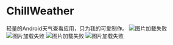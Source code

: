 # ChillWeather
轻量的Android天气查看应用，只为我的可爱制作。
![图片加载失败](https://github.com/zhaobozhen/chillweather/raw/master/sampledata/Screenshot_2018-11-05-16-56-22-128_com.absinthe.chillweather.png?imageMogr2/auto-orient/strip%7CimageView2/2/w/300)
![图片加载失败](https://github.com/zhaobozhen/chillweather/raw/master/sampledata/Screenshot_2018-11-05-16-56-32-844_com.absinthe.chillweather.png?imageMogr2/auto-orient/strip%7CimageView2/2/w/300)
![图片加载失败](https://github.com/zhaobozhen/chillweather/raw/master/sampledata/Screenshot_2018-11-05-16-56-40-483_com.absinthe.chillweather.png?imageMogr2/auto-orient/strip%7CimageView2/2/w/300)
![图片加载失败](https://github.com/zhaobozhen/chillweather/raw/master/sampledata/Screenshot_2018-11-05-17-00-45-927_com.absinthe.chillweather.png?imageMogr2/auto-orient/strip%7CimageView2/2/w/300)
